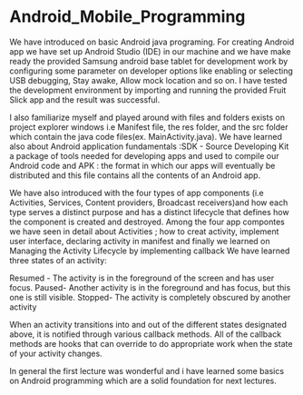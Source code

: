 # Android_Mobile_Programming
We have introduced on basic Android java programing. For creating Android app we have set up Android Studio (IDE) in our machine and we have make ready the provided Samsung android base tablet for development work by configuring some parameter on developer options like enabling or selecting USB debugging, Stay awake, Allow mock location and so on. I have tested the development environment by importing and running the provided Fruit Slick app and the result was successful.

I also familiarize myself and played around with files and folders exists on project explorer windows i.e Manifest file, the res folder, and the src folder which contain the java code files(ex. MainActivity.java).
We have learned also about Android application fundamentals :SDK - Source Developing Kit  a package of tools needed for developing apps and used to compile our Android code and APK : the format in which our apps will eventually be distributed and this file contains all the contents of an Android app.

We have also introduced with the four types of app components (i.e Activities, Services, Content providers, Broadcast receivers)and how each type serves a distinct purpose and has a distinct lifecycle that defines how the component is created and destroyed.
Among the four app compontes we have seen in detail about Activities ; how to creat activity, implement user interface, declaring activity in manifest and finally we learned on   Managing the Activity Lifecycle by implementing callback
We have learned three states of an activity:

Resumed - The activity is in the foreground of the screen and has user focus. 
Paused- Another activity is in the foreground and has focus, but this one is still visible. 
Stopped- The activity is completely obscured by another activity 

When an activity transitions into and out of the different states designated above, it is notified through various callback methods. All of the callback methods are hooks that can override to do appropriate work when the state of your activity changes. 

In general the first lecture was wonderful and i have learned some basics on Android programming which are a solid foundation for next lectures.
